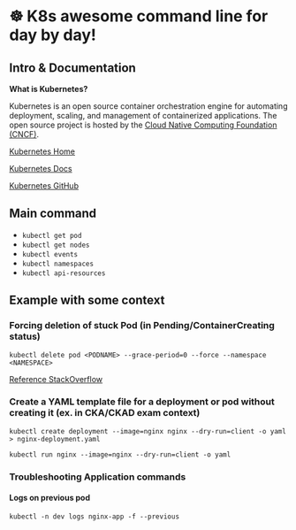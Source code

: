 # ☸️  K8s awesome command line for day by day!

## Intro & Documentation

**What is Kubernetes?**

Kubernetes is an open source container orchestration engine for automating deployment, scaling, and management of containerized applications. The open source project is hosted by the [Cloud Native Computing Foundation (CNCF)](https://www.cncf.io/).

[Kubernetes Home](https://kubernetes.io/)

[Kubernetes Docs](https://kubernetes.io/docs/home/)

[Kubernetes GitHub](https://github.com/kubernetes/kubernetes)

## Main command
+ `kubectl get pod`
+ `kubectl get nodes`
+ `kubectl events`
+ `kubectl namespaces`
+ `kubectl api-resources`


## Example with some context

### Forcing deletion of stuck Pod (in Pending/ContainerCreating status)

`kubectl delete pod <PODNAME> --grace-period=0 --force --namespace <NAMESPACE>`

[Reference StackOverflow](https://stackoverflow.com/questions/35453792/pods-stuck-in-terminating-status)

### Create a YAML template file for a deployment or pod without creating it (ex. in CKA/CKAD exam context)

`kubectl create deployment --image=nginx nginx --dry-run=client -o yaml > nginx-deployment.yaml`

`kubectl run nginx --image=nginx --dry-run=client -o yaml`

### Troubleshooting Application commands

#### Logs on previous pod
`kubectl -n dev logs nginx-app -f --previous`